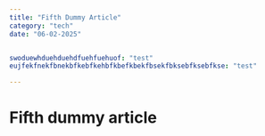 ```yaml
---
title: "Fifth Dummy Article"
category: "tech"
date: "06-02-2025"


swoduewhduehduehdfuehfuehuof: "test"
eujfekfnekfbnekbfkebfkehbfkbefkbekfbsekfbksebfksebfkse: "test"

---
```


# Fifth dummy article

